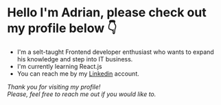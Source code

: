 # Hello I'm Adrian, please check out my profile below 👇

* I'm a selt-taught Frontend developer enthusiast who wants to expand his knowledge and step into IT business. 
* I'm currently learning React.js
* You can reach me by my [Linkedin](https://www.linkedin.com/in/adrian-prajsnar/) account. <br>

*Thank you for visiting my profile! <br>
Please, feel free to reach me out if you would like to.*
  

  
